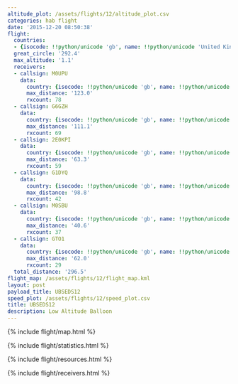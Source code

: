 ```yaml
---
altitude_plot: /assets/flights/12/altitude_plot.csv
categories: hab flight
date: '2015-12-20 08:50:38'
flight:
  countries:
  - {isocode: !!python/unicode 'gb', name: !!python/unicode 'United Kingdom'}
  great_circle: '292.4'
  max_altitude: '1.1'
  receivers:
  - callsign: M0UPU
    data:
      country: {isocode: !!python/unicode 'gb', name: !!python/unicode 'United Kingdom'}
      max_distance: '123.0'
      rxcount: 78
  - callsign: G6GZH
    data:
      country: {isocode: !!python/unicode 'gb', name: !!python/unicode 'United Kingdom'}
      max_distance: '111.1'
      rxcount: 69
  - callsign: 2E0KPI
    data:
      country: {isocode: !!python/unicode 'gb', name: !!python/unicode 'United Kingdom'}
      max_distance: '63.3'
      rxcount: 59
  - callsign: G1DYQ
    data:
      country: {isocode: !!python/unicode 'gb', name: !!python/unicode 'United Kingdom'}
      max_distance: '98.8'
      rxcount: 42
  - callsign: M0SBU
    data:
      country: {isocode: !!python/unicode 'gb', name: !!python/unicode 'United Kingdom'}
      max_distance: '40.6'
      rxcount: 37
  - callsign: GTO1
    data:
      country: {isocode: !!python/unicode 'gb', name: !!python/unicode 'United Kingdom'}
      max_distance: '62.0'
      rxcount: 29
  total_distance: '296.5'
flight_map: /assets/flights/12/flight_map.kml
layout: post
payload_title: UBSEDS12
speed_plot: /assets/flights/12/speed_plot.csv
title: UBSEDS12
description: Low Altitude Balloon
---
```


<!--more-->

{% include flight/map.html %}

{% include flight/statistics.html %}

{% include flight/resources.html %}

{% include flight/receivers.html %}
